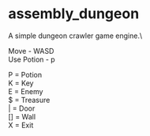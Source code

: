 # assembly_dungeon
A simple dungeon crawler game engine.\ 

Move - WASD\
Use Potion - p

P  = Potion\
K  = Key\
E  = Enemy\
$  = Treasure\
|  = Door\
[] = Wall\
X  = Exit
